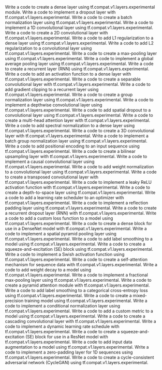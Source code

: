 Write a code to create a dense layer using tf.compat.v1.layers.experimental module.
Write a code to implement a dropout layer with tf.compat.v1.layers.experimental.
Write a code to create a batch normalization layer using tf.compat.v1.layers.experimental.
Write a code to implement a 1D convolutional layer using tf.compat.v1.layers.experimental.
Write a code to create a 2D convolutional layer with tf.compat.v1.layers.experimental.
Write a code to add L1 regularization to a dense layer using tf.compat.v1.layers.experimental.
Write a code to add L2 regularization to a convolutional layer using tf.compat.v1.layers.experimental.
Write a code to create a max-pooling layer using tf.compat.v1.layers.experimental.
Write a code to implement a global average pooling layer using tf.compat.v1.layers.experimental.
Write a code to create a recurrent layer (RNN) using tf.compat.v1.layers.experimental.
Write a code to add an activation function to a dense layer with tf.compat.v1.layers.experimental.
Write a code to create a separable convolutional layer with tf.compat.v1.layers.experimental.
Write a code to add gradient clipping to a recurrent layer using tf.compat.v1.layers.experimental.
Write a code to create a group normalization layer using tf.compat.v1.layers.experimental.
Write a code to implement a depthwise convolutional layer using tf.compat.v1.layers.experimental.
Write a code to add spatial dropout to a convolutional layer using tf.compat.v1.layers.experimental.
Write a code to create a multi-head attention layer with tf.compat.v1.layers.experimental.
Write a code to add spectral normalization to a dense layer using tf.compat.v1.layers.experimental.
Write a code to create a 3D convolutional layer with tf.compat.v1.layers.experimental.
Write a code to implement a batch group normalization layer using tf.compat.v1.layers.experimental.
Write a code to add positional encoding to an input sequence using tf.compat.v1.layers.experimental.
Write a code to create a bilinear upsampling layer with tf.compat.v1.layers.experimental.
Write a code to implement a causal convolutional layer using tf.compat.v1.layers.experimental.
Write a code to add weight normalization to a convolutional layer using tf.compat.v1.layers.experimental.
Write a code to create a transposed convolutional layer with tf.compat.v1.layers.experimental.
Write a code to implement a leaky ReLU activation function with tf.compat.v1.layers.experimental.
Write a code to create a depth-to-space layer using tf.compat.v1.layers.experimental.
Write a code to add a learning rate scheduler to an optimizer with tf.compat.v1.layers.experimental.
Write a code to implement a reflection padding layer using tf.compat.v1.layers.experimental.
Write a code to create a recurrent dropout layer (RNN) with tf.compat.v1.layers.experimental.
Write a code to add a custom loss function to a model using tf.compat.v1.layers.experimental.
Write a code to create a dense block for use in a DenseNet model with tf.compat.v1.layers.experimental.
Write a code to implement a spatial pyramid pooling layer using tf.compat.v1.layers.experimental.
Write a code to add label smoothing to a model using tf.compat.v1.layers.experimental.
Write a code to create a squeeze-and-excitation (SE) block using tf.compat.v1.layers.experimental.
Write a code to implement a Swish activation function using tf.compat.v1.layers.experimental.
Write a code to create a self-attention mechanism for sequence data with tf.compat.v1.layers.experimental.
Write a code to add weight decay to a model using tf.compat.v1.layers.experimental.
Write a code to implement a fractional max-pooling layer using tf.compat.v1.layers.experimental.
Write a code to create a pyramid attention module with tf.compat.v1.layers.experimental.
Write a code to add label smoothing to a categorical cross-entropy loss using tf.compat.v1.layers.experimental.
Write a code to create a mixed-precision training model using tf.compat.v1.layers.experimental.
Write a code to implement a conditional normalization layer using tf.compat.v1.layers.experimental.
Write a code to add a custom metric to a model using tf.compat.v1.layers.experimental.
Write a code to create a cascading convolutional layer with tf.compat.v1.layers.experimental.
Write a code to implement a dynamic learning rate schedule with tf.compat.v1.layers.experimental.
Write a code to create a squeeze-and-excitation (SE) block for use in a ResNet model with tf.compat.v1.layers.experimental.
Write a code to add input data augmentation to a model using tf.compat.v1.layers.experimental.
Write a code to implement a zero-padding layer for 1D sequences using tf.compat.v1.layers.experimental.
Write a code to create a cycle-consistent adversarial network (CycleGAN) using tf.compat.v1.layers.experimental.